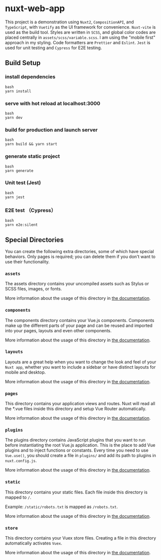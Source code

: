 # nuxt-web-app

This project is a demonstration using `Nuxt2`, `CompositionAPI`, and `TypeScript`, with `Vuetify` as the UI framework for convenience. `Nuxt-vite` is used as the build tool.
Styles are written in `SCSS`, and global color codes are placed centrally in `assets/scss/variable.scss`. I am using the "mobile first" approach in my styling.
Code formatters are `Prettier` and `Eslint`.
`Jest` is used for unit testing and `Cypress` for E2E testing.

## Build Setup

### install dependencies
```
bash
yarn install
```

### serve with hot reload at localhost:3000
```
bash
yarn dev
```

### build for production and launch server
```
bash
yarn build && yarn start
```

### generate static project
```
bash
yarn generate
```

### Unit test (Jest)
```
bash
yarn jest
```

### E2E test （Cypress）
```
bash
yarn e2e:silent
```

## Special Directories

You can create the following extra directories, some of which have special behaviors. Only pages is required; you can delete them if you don't want to use their functionality.

### `assets`

The assets directory contains your uncompiled assets such as Stylus or SCSS files, images, or fonts.

More information about the usage of this directory in [the documentation](https://nuxtjs.org/docs/2.x/directory-structure/assets).

### `components`

The components directory contains your Vue.js components. Components make up the different parts of your page and can be reused and imported into your pages, layouts and even other components.

More information about the usage of this directory in [the documentation](https://nuxtjs.org/docs/2.x/directory-structure/components).

### `layouts`

Layouts are a great help when you want to change the look and feel of your `Nuxt app`, whether you want to include a sidebar or have distinct layouts for mobile and desktop.

More information about the usage of this directory in [the documentation](https://nuxtjs.org/docs/2.x/directory-structure/layouts).

### `pages`

This directory contains your application views and routes. Nuxt will read all the \*.vue files inside this directory and setup Vue Router automatically.

More information about the usage of this directory in [the documentation](https://nuxtjs.org/docs/2.x/get-started/routing).

### `plugins`

The plugins directory contains JavaScript plugins that you want to run before instantiating the root Vue.js application. This is the place to add Vue plugins and to inject functions or constants. Every time you need to use `Vue.use()`, you should create a file in `plugins/` and add its path to plugins in `nuxt.config.js`.

More information about the usage of this directory in [the documentation](https://nuxtjs.org/docs/2.x/directory-structure/plugins).

### `static`

This directory contains your static files. Each file inside this directory is mapped to `/`.

Example: `/static/robots.txt` is mapped as `/robots.txt`.

More information about the usage of this directory in [the documentation](https://nuxtjs.org/docs/2.x/directory-structure/static).

### `store`

This directory contains your Vuex store files. Creating a file in this directory automatically activates `Vuex`.

More information about the usage of this directory in [the documentation](https://nuxtjs.org/docs/2.x/directory-structure/store).
